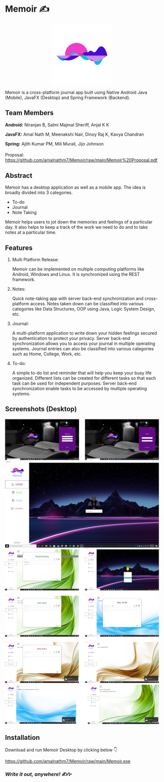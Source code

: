 # Memoir ✍

<div align="center">
  <img src="src/memoir/logo.png" width="200">
</div>

Memoir is a cross-platform journal app built using Native Android Java (Mobile), JavaFX (Desktop) and Spring Framework (Backend).

## Team Members

__Android:__ Niranjan B, Salmi Majmal Sheriff, Anjal K K

__JavaFX:__ Amal Nath M, Meenakshi Nair, Dinoy Raj K, Kavya Chandran

__Spring:__ Ajith Kumar PM, Mili Murali, Jijo Johnson

####
Proposal: https://github.com/amalnathm7/Memoir/raw/main/Memoir%20Proposal.pdf

## Abstract
Memoir has a desktop application as well as a mobile app.
The idea is broadly divided into 3 categories.
- To-do
- Journal
- Note Taking

Memoir helps users to jot down the memories and feelings of a particular day. It also
helps to keep a track of the work we need to do and to take notes at a particular time.

## Features
1. Multi Platform Release:

    Memoir can be implemented on multiple computing platforms like Android,
Windows and Linux. It is synchronized using the REST framework.

2. Notes:

    Quick note-taking app with server back-end synchronization and cross-platform
access. Notes taken down can be classified into various categories like Data Structures, OOP
using Java, Logic System Design, etc.

3. Journal:

    A multi-platform application to write down your hidden feelings secured by
authentication to protect your privacy. Server back-end synchronization allows you to access your journal in multiple
operating systems. Journal entries can also be classified into various categories such as Home, College,
Work, etc.

4. To-do:

    A simple to-do list and reminder that will help you keep your busy life organized. 
Different lists can be created for different tasks so that each task can be used for
independent purposes. Server back-end synchronization enable tasks to be accessed by multiple operating
systems.

## Screenshots (Desktop)
<img src="screenshots/1.jpg"> <img src="screenshots/2.jpg"> 
<img src="screenshots/3.jpg"> <img src="screenshots/4.jpg"> 

## Installation

Download and run Memoir Desktop by clicking below 👇

https://github.com/amalnathm7/Memoir/raw/main/Memoir.exe

### _Write it out, anywhere!_ ✍✨
